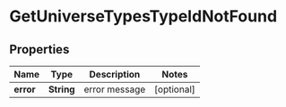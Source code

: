 
# GetUniverseTypesTypeIdNotFound

## Properties
Name | Type | Description | Notes
------------ | ------------- | ------------- | -------------
**error** | **String** | error message |  [optional]



